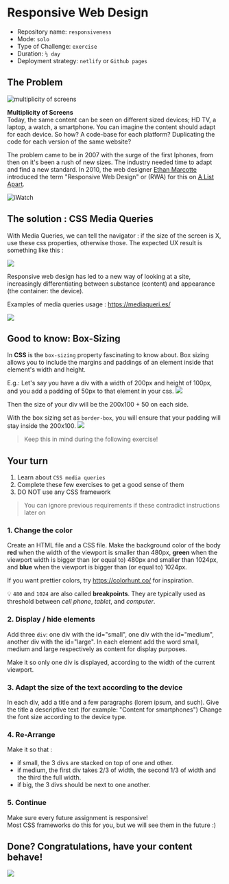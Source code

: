 # Responsive Web Design

- Repository name: `responsiveness`
- Mode: `solo`
- Type of Challenge: `exercise`
- Duration: `½ day`
- Deployment strategy: `netlify` or `Github pages`

## The Problem

![multiplicity of screens](images/responsive.jpg)

**Multiplicity of Screens**  
Today, the same content can be seen on different sized devices; HD TV, a laptop, a watch, a smartphone. You can imagine the content should adapt for each device. So how? A code-base for each platform? Duplicating the code for each version of the same website?

The problem came to be in 2007 with the surge of the first Iphones, from then on it's been a rush of new sizes. The industry needed time to adapt and find a new standard. In 2010, the web designer [Ethan Marcotte](https://twitter.com/beep) introduced the term "Responsive Web Design" or (RWA) for this on [A List Apart](http://alistapart.com/article/responsive-web-design).

![iWatch](images/watch.jpg)

## The solution : CSS Media Queries

With Media Queries, we can tell the navigator : if the size of the screen is X, use these css properties, otherwise those.
The expected UX result is something like this :

![](images/responsive-screens.gif)

Responsive web design has led to a new way of looking at a site, increasingly differentiating between substance (content) and appearance (the container: the device).

Examples of media queries usage : https://mediaqueri.es/

![](images/water.jpg)

## Good to know: Box-Sizing

In **CSS** is the `box-sizing` property fascinating to know about. 
Box sizing allows you to include the margins and paddings of an element inside that element's width and height.

E.g.: Let's say you have a div with a width of 200px and height of 100px,
and you add a padding of 50px to that element in your css.
![](./images/no-box-sizing.png)

Then the size of your div will be the 200x100 + 50 on each side.

With the box sizing set as `border-box`, you will ensure that your padding will stay inside the 200x100.
![](./images/with-box-sizing.png)

> Keep this in mind during the following exercise!

## Your turn

1. Learn about `CSS media queries`
2. Complete these few exercises to get a good sense of them
3. DO NOT use any CSS framework

> You can ignore previous requirements if these contradict instructions later on

### 1. Change the color

Create an HTML file and a CSS file.
Make the background color of the body **red** when the width of the viewport is smaller than 480px, **green** when the viewport width is bigger than (or equal to) 480px and smaller than 1024px, and **blue** when the viewport is bigger than (or equal to) 1024px.

If you want prettier colors, try https://colorhunt.co/ for inspiration.

💡 `480` and `1024` are also called **breakpoints**. They are typically used as threshold between _cell phone_, _tablet_, and _computer_.

### 2. Display / hide elements

Add three `div`: one div with the id="small", one div with the id="medium", another div with the id="large". In each element add the word small, medium and large respectively as content for display purposes.

Make it so only one div is displayed, according to the width of the current viewport.

### 3. Adapt the size of the text according to the device

In each div, add a title and a few paragraphs (lorem ipsum, and such). Give the title a descriptive text (for example: "Content for smartphones")
Change the font size according to the device type.

### 4. Re-Arrange

Make it so that :

- if small, the 3 divs are stacked on top of one and other.
- if medium, the first div takes 2/3 of width, the second 1/3 of width and the third the full width.
- if big, the 3 divs should be next to one another.

### 5. Continue

Make sure every future assignment is responsive!  
Most CSS frameworks do this for you, but we will see them in the future :)

## Done? Congratulations, have your content behave!

![](images/barbapapa.gif)
